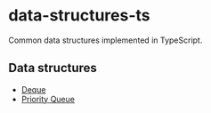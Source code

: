 <h1>data-structures-ts</h1>

<p> Common data structures implemented in TypeScript.</p>

<h2>Data structures</h2>
<ul>
  <li><a href="https://github.com/HyunJinNo/data-structures-ts/tree/main/src/Deque">Deque</a></li>
  <li><a href="https://github.com/HyunJinNo/data-structures-ts/tree/main/src/Priority%20Queue">Priority Queue</a></li>
</ul>